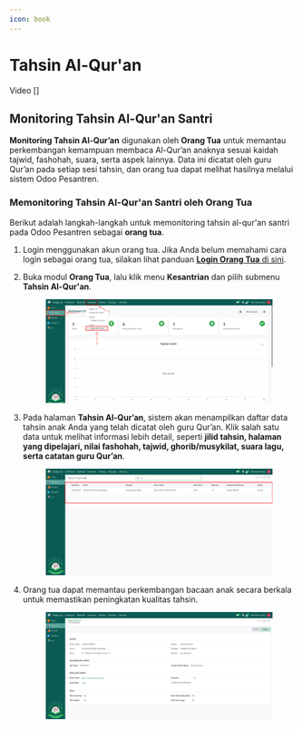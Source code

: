 ```yaml
---
icon: book
---
```


# Tahsin Al-Qur'an

Video \[]

## Monitoring Tahsin Al-Qur'an Santri

**Monitoring Tahsin Al-Qur’an** digunakan oleh **Orang Tua** untuk memantau perkembangan kemampuan membaca Al-Qur’an anaknya sesuai kaidah tajwid, fashohah, suara, serta aspek lainnya. Data ini dicatat oleh guru Qur’an pada setiap sesi tahsin, dan orang tua dapat melihat hasilnya melalui sistem Odoo Pesantren.

### Memonitoring Tahsin Al-Qur'an Santri oleh Orang Tua

Berikut adalah langkah-langkah untuk memonitoring tahsin al-qur'an santri pada Odoo Pesantren sebagai **orang tua**.

1. Login menggunakan akun orang tua. Jika Anda belum memahami cara login sebagai orang tua, silakan lihat panduan [**Login Orang Tua** di sini](../../../setup-and-konfigurasi/role-and-hak-akses-pengguna/panduan-login/login-orang-tua.md).
2.  Buka modul **Orang Tua**, lalu klik menu **Kesantrian** dan pilih submenu **Tahsin Al-Qur'an**.

    <figure><img src="../../../.gitbook/assets/images-582.png" alt=""><figcaption></figcaption></figure>


3.  Pada halaman **Tahsin Al-Qur’an**, sistem akan menampilkan daftar data tahsin anak Anda yang telah dicatat oleh guru Qur’an. Klik salah satu data untuk melihat informasi lebih detail, seperti **jilid tahsin, halaman yang dipelajari, nilai fashohah, tajwid, ghorib/musykilat, suara lagu, serta catatan guru Qur’an**.

    <figure><img src="../../../.gitbook/assets/images-583.png" alt=""><figcaption></figcaption></figure>


4.  Orang tua dapat memantau perkembangan bacaan anak secara berkala untuk memastikan peningkatan kualitas tahsin.

    <figure><img src="../../../.gitbook/assets/images-584.png" alt=""><figcaption></figcaption></figure>
